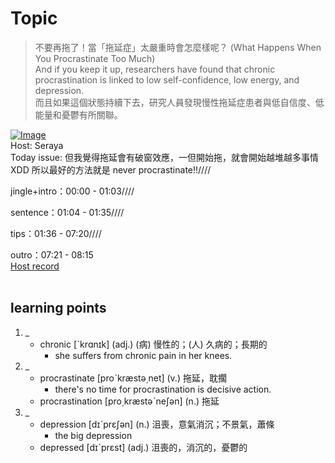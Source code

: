 # Topic

> 不要再拖了！當「拖延症」太嚴重時會怎麼樣呢？ (What Happens When You Procrastinate Too Much) <br>
> And if you keep it up, researchers have found that chronic procrastination is linked to low self-confidence, low energy, and depression. <br>
> 而且如果這個狀態持續下去，研究人員發現慢性拖延症患者與低自信度、低能量和憂鬱有所關聯。 <br>

[![Image](https://cdn.voicetube.com/assets/thumbnails/NIn7opOQWGQ.jpg)](https://www.youtube.com/embed/NIn7opOQWGQ?rel=0&showinfo=0&cc_load_policy=0&controls=1&autoplay=1&iv_load_policy=3&playsinline=1&wmode=transparent&start=96&end=107&enablejsapi=1&origin=https://tw.voicetube.com&widgetid=1)<br>
Host: Seraya
<br>Today issue: 但我覺得拖延會有破窗效應，一但開始拖，就會開始越堆越多事情XDD 所以最好的方法就是 never procrastinate!!////

jingle+intro：00:00 - 01:03////

sentence：01:04 - 01:35////

tips：01:36 - 07:20////

outro：07:21 - 08:15
<br>
[Host record](https://cdn.voicetube.com/everyday_records/4469/1595578987.mp3)
<br><br>
## learning points
1. _
	* chronic [ˋkrɑnɪk] (adj.) (病) 慢性的；(人) 久病的；長期的
		- she suffers from chronic pain in her knees.
2. _
	* procrastinate [proˋkræstə͵net] (v.) 拖延，耽擱
		- there's no time for procrastination is decisive action.
	* procrastination [pro͵kræstəˋneʃən] (n.) 拖延
3. _
	* depression [dɪˋprɛʃən] (n.) 沮喪，意氣消沉；不景氣，蕭條
		- the big depression
	* depressed [dɪˋprɛst] (adj.) 沮喪的，消沉的，憂鬱的
